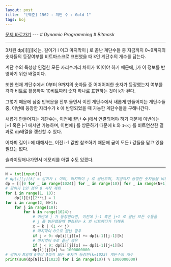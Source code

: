 ```yaml
---
layout: post
title:  "[백준] 1562 : 계단 수 : Gold 1"
tags: boj
---
```


[문제 바로가기](https://www.acmicpc.net/problem/1562) --- *# Dynamic Programming # Bitmask*

---

3차원 dp[i][j][k]는, 길이가 i 이고 마지막이 j 로 끝난 계단수들 중 지금까지 0~9까지의 숫자들의 등장여부를 비트마스크로 표현했을 때 k인 
계단수의 개수를 담는다.

계단 수의 특성상 인접한 모든 자리수끼리 차이가 1이어야 하기 때문에, j가 이 정보를 반영하기 위한 배열이다.

또한 현재 계단수에서 0부터 9까지의 숫자들 중 어떠어떠한 숫자가 등장했는지 여부를 각각 비트로 활용하여 10비트짜리 숫자 하나로 표현하는 것이 k가 된다.

그렇기 때문에 삼중 반복문을 전부 돌면서 이전 계단수에서 새롭게 만들어지는 계단수들 중, 이번에 등장한 자리수가 k 에 반영되었을 때 가능한 계단수들을 구해나간다.

새롭게 만들어지는 계단수는, 이전에 끝난 수 j에서 연결되어야 하기 때문에 이번에는 j+1 혹은 j-1 에서만 가능하며, 이번에 j 를 방문하기 때문에 k 와 ```1<<j``` 를 비트연산한 결과로 dp배열을 갱신할 수 있다.

어차피 길이 i 에 대해서는, 이전 i-1 값만 참조하기 때문에 굳이 모든 i 값들을 담고 있을 필요는 없다.

슬라이딩해나가면서 메모리를 아낄 수도 있겠다.

---

```python
N = int(input())
# dp[i][j][k] = 길이가 i 이며, 마지막이 j 로 끝났으며, 지금까지 등장한 숫자들을 비트로 표현했을 때의 계단수의 개수
dp = [[[0 for _ in range(1024)] for _ in range(10)] for _ in range(N+1)]
# 길이가 1인 경우 0 시작 제외
for i in range(1, 10):
    dp[1][i][2**i] = 1
for i in range(2, N+1):
    for j in range(10):
        for k in range(1024):
            # 이번에 j 가 등장한다면, 이전에 j-1 혹은 j+1 로 끝난 모든 수들을
            # j 를 방문했을때 변화되는 k 의 비트에다가 더해줌
            x = k | (1 << j)
            # 마지막이 0으로 끝난 경우
            if j > 0: dp[i][j][x] += dp[i-1][j-1][k]
            # 마지막이 9로 끝난 경우
            if j < 9: dp[i][j][x] += dp[i-1][j+1][k]
            dp[i][j][x] %= 1000000000
# 길이가 N일때 0부터 9까지 모든 숫자가 등장한(k=1023) 계단수의 개수
print(sum(dp[N][i][1023] for i in range(10)) % 1000000000)
```

